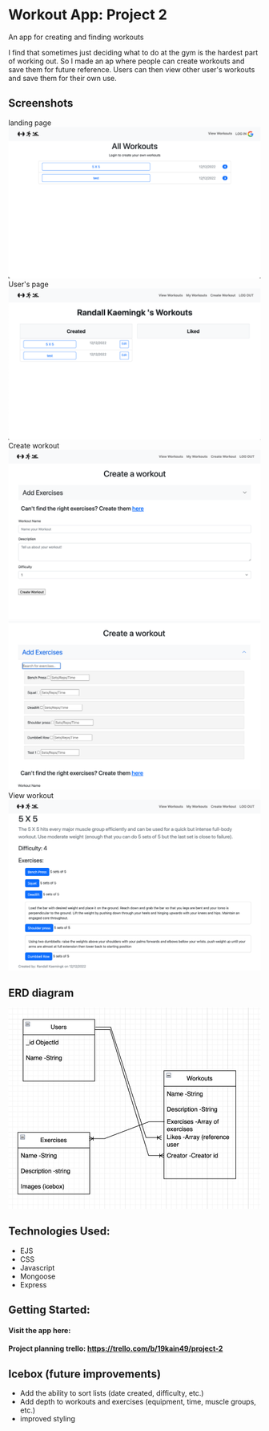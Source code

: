 # Workout App: Project 2

An app for creating and finding workouts

I find that sometimes just deciding what to do at the gym is the hardest part of working out. So I made an ap where people can create workouts and save them for future reference. Users can then view other user's workouts and save them for their own use. 

## Screenshots

landing page
![Index page](screenshots/index-screen.png)
User's page
![User page](screenshots/user-screen.png)
Create workout
![Create page](screenshots/create-screen.png)
![Create page 2](screenshots/create-2-screen.png)
View workout
![View page](screenshots/workout-view.png)

## ERD diagram 
![ERD](screenshots/erd.png)
## Technologies Used: 
* EJS
* CSS
* Javascript
* Mongoose
* Express

## Getting Started: 
#### Visit the app here: 
#### Project planning trello: https://trello.com/b/19kain49/project-2

## Icebox (future improvements)
* Add the ability to sort lists (date created, difficulty, etc.)
* Add depth to workouts and exercises (equipment, time, muscle groups, etc.)
* improved styling
